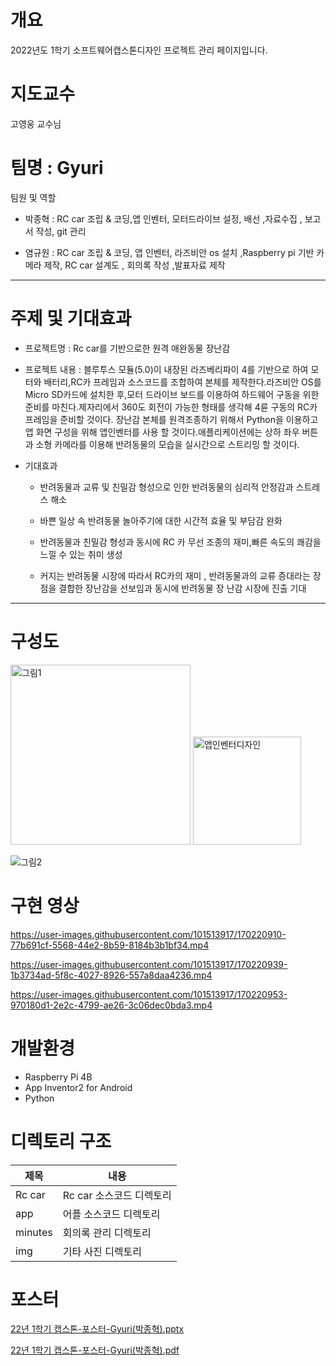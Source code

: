 # 개요

2022년도 1학기 소프트웨어캡스톤디자인 프로젝트 관리 페이지입니다.

# 지도교수
 고영웅 교수님
 

# 팀명 : Gyuri
   
   팀원 및 역할

  + 박종혁 : RC car 조립 & 코딩,앱 인벤터, 모터드라이브 설정, 배선 ,자료수집  , 보고서 작성, git 관리 

  + 염규원 : RC car 조립 & 코딩,  앱 인벤터, 라즈비안 os 설치 ,Raspberry pi 기반 카메라 제작, RC car 설계도 , 회의록 작성 ,발표자료 제작
  ---
  # 주제 및 기대효과
  + 프로젝트명 : Rc car를 기반으로한 원격 애완동물 장난감
  
  + 프로젝트 내용 : 블루투스 모듈(5.0)이 내장된 라즈베리파이 4를 기반으로 하여 모터와 배터리,RC카 프레임과 소스코드를 조합하여 본체를 제작한다.라즈비안 OS를 Micro SD카드에 설치한 후,모터 드라이브 보드를 이용하여 하드웨어 구동을 위한 준비를 마친다.제자리에서 360도 회전이 가능한 형태를 생각해 4륜 구동의 RC카 프레임을 준비할 것이다.
장난감 본체를 원격조종하기 위해서 Python을 이용하고 앱 화면 구성을 위해 앱인벤터를 사용 할 것이다.애플리케이션에는 상하 좌우 버튼과 소형 카메라를 이용해 반려동물의 모습을 실시간으로 스트리밍 할 것이다.
  
  + 기대효과 

      - 반려동물과 교류 및 친밀감 형성으로 인한 반려동물의 심리적 안정감과 스트레스 해소
      
      - 바쁜 일상 속 반려동물 놀아주기에 대한 시간적 효율 및 부담감 완화

      - 반려동물과 친밀감 형성과 동시에 RC 카 무선 조종의 재미,빠른 속도의 쾌감을 느낄 수 있는  취미 생성

      - 커지는 반려동물 시장에 따라서 RC카의 재미 , 반려동물과의 교류 증대라는 장점을 결합한 장난감을 선보임과 동시에 반려동물 장          난감 시장에 진출 기대



---
# 구성도

<img width="288" alt="그림1" src="https://user-images.githubusercontent.com/101513917/169761845-5c05806a-997d-439d-a583-13391f200a2b.png"> <img width="173" alt="앱인벤터디자인" src="https://user-images.githubusercontent.com/101513917/169762017-f69abffe-cb58-4d1f-a239-cddf25fa03cd.png">

![그림2](https://user-images.githubusercontent.com/101513917/169761883-7335f4c1-c5f9-4d21-ab58-4f40a5d10e16.png) 

# 구현 영상



https://user-images.githubusercontent.com/101513917/170220910-77b691cf-5568-44e2-8b59-8184b3b1bf34.mp4



https://user-images.githubusercontent.com/101513917/170220939-1b3734ad-5f8c-4027-8926-557a8daa4236.mp4



https://user-images.githubusercontent.com/101513917/170220953-970180d1-2e2c-4799-ae26-3c06dec0bda3.mp4






# 개발환경
 + Raspberry Pi 4B 
 + App Inventor2 for Android
 + Python
# 디렉토리 구조
|제목|내용|
|------|------|
|Rc car|Rc car 소스코드 디렉토리|
|app|어플 소스코드 디렉토리|
|minutes|회의록 관리 디렉토리|
|img|기타 사진 디렉토리|

# 포스터
[22년 1학기 캡스톤-포스터-Gyuri(박종혁).pptx](https://github.com/hallymGyuri/Gyuri/files/8783846/22.1.-.-Gyuri.pptx)

[22년 1학기 캡스톤-포스터-Gyuri(박종혁).pdf](https://github.com/hallymGyuri/Gyuri/files/8783850/22.1.-.-Gyuri.pdf)
